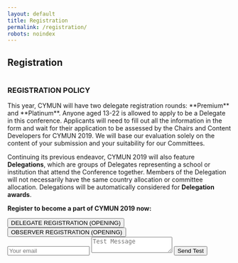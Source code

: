 ```yaml
---
layout: default
title: Registration
permalink: /registration/
robots: noindex
---
```

<h2>Registration</h2>
<div style="float:left">
<h3>REGISTRATION POLICY</h3>
<p>
This year, CYMUN will have two delegate registration rounds: **Premium** and **Platinum**. Anyone aged 13-22 is allowed to apply to be a Delegate in this conference. Applicants will need to fill out all the information in the form and wait for their application to be assessed by the Chairs and Content Developers for CYMUN 2019. We will base our evaluation solely on the content of your submission and your suitability for our Committees.

Continuing its previous endeavor, CYMUN 2019 will also feature **Delegations**, which are groups of Delegates representing a school or institution that attend the Conference together. Members of the Delegation will not necessarily have the same country allocation or committee allocation. Delegations will be automatically considered for **Delegation awards**.

**Register to become a part of CYMUN 2019 now:**
</p>
</div>
<div style="float:right">
<button type="button">DELEGATE REGISTRATION (OPENING)</button>
<button type="button">OBSERVER REGISTRATION (OPENING)</button>
</div>
<form method="POST" action="https://formspree.io/tunnaduong@gmail.com">
  <input type="email" name="email" placeholder="Your email">
  <textarea name="message" placeholder="Test Message"></textarea>
  <button type="submit">Send Test</button>
</form>
